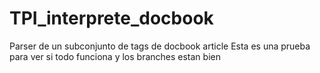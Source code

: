 # TPI_interprete_docbook
Parser de un subconjunto de tags de docbook article
Esta es una prueba para ver si todo funciona y los branches estan bien
